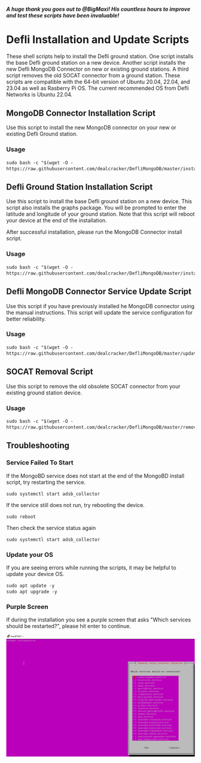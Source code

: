 #### *A huge thank you goes out to @BigMaxi! His countless hours to improve and test these scripts have been invaluable!*

# Defli Installation and Update Scripts
These shell scripts help to install the Defli ground station. One script installs the base Defli ground station on a new device. Another script installs the new Defli MongoDB Connector on new or existing ground stations. A third script removes the old SOCAT connector from a ground station. These scripts are compatible with the 64-bit version of Ubuntu 20.04, 22.04, and 23.04 as well as Rasberry Pi OS. The current recommended OS from Defli Networks is Ubuntu 22.04. 

## MongoDB Connector Installation Script
Use this script to install the new MongoDB connector on your new or existing Defli Ground station.

### Usage
```
sudo bash -c "$(wget -O - https://raw.githubusercontent.com/dealcracker/DefliMongoDB/master/installMongo.sh)"
```
	
## Defli Ground Station Installation Script
Use this script to install the base Defli ground station on a new device. This script also installs the graphs package. You will be prompted to enter the latitude and longitude of your ground station. Note that this script will reboot your device at the end of the installation. 

After successful installation, please run the MongoDB Connector install script.

### Usage
```
sudo bash -c "$(wget -O - https://raw.githubusercontent.com/dealcracker/DefliMongoDB/master/installDefli.sh)"
```

## Defli MongoDB Connector Service Update Script
Use this script if you have previously installed he MongoDB connector using the manual instructions. This script will update the service configuration for better reliability. 

### Usage
```
sudo bash -c "$(wget -O - https://raw.githubusercontent.com/dealcracker/DefliMongoDB/master/updateService.sh)"
```


## SOCAT Removal Script
Use this script to remove the old obsolete SOCAT connector from your existing ground station device.

### Usage
```
sudo bash -c "$(wget -O - https://raw.githubusercontent.com/dealcracker/DefliMongoDB/master/removeSOCAT.sh)"
```

## Troubleshooting

### Service Failed To Start
If the MongoBD service does not start at the end of the MongoBD install script, try restarting the service.
```
sudo systemctl start adsb_collector
```
If the service still does not run, try rebooting the device. 
```
sudo reboot
```
Then check the service status again
```
sudo systemctl start adsb_collector
```

### Update your OS
If you are seeing errors while running the scripts, it may be helpful to update your device OS. 

```
sudo apt update -y
sudo apt upgrade -y
```


### Purple Screen

If during the installation you see a purple screen that asks "Which services should be restarted?", please hit enter to continue.

![alt text](https://github.com/dealcracker/DefliMongoDB/blob/main/purpleScreen.png?raw=true)
